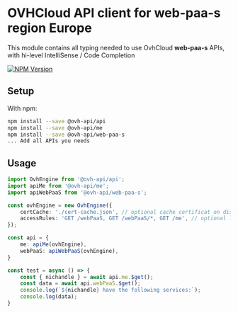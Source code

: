 # OVHCloud API client for **web-paa-s** region Europe

This module contains all typing needed to use OvhCloud **web-paa-s** APIs, with hi-level IntelliSense / Code Completion

[![NPM Version](https://img.shields.io/npm/v/@ovh-api/web-paa-s.svg?style=flat)](https://www.npmjs.org/package/@ovh-api/web-paa-s)

## Setup

With npm:

```bash
npm install --save @ovh-api/api
npm install --save @ovh-api/me
npm install --save @ovh-api/web-paa-s
... Add all APIs you needs
```

## Usage

```typescript
import OvhEngine from '@ovh-api/api';
import apiMe from '@ovh-api/me';
import apiWebPaaS from '@ovh-api/web-paa-s';

const ovhEngine = new OvhEngine({ 
    certCache: './cert-cache.json', // optional cache certificat on disk.
    accessRules: 'GET /webPaaS, GET /webPaaS/*, GET /me', // optional limit the requested privileges.
});

const api = {
    me: apiMe(ovhEngine),
    webPaaS: apiWebPaaS(ovhEngine),
}

const test = async () => {
    const { nichandle } = await api.me.$get();
    const data = await api.webPaaS.$get();
    console.log(`${nichandle} have the following services:`);
    console.log(data);
}
```
